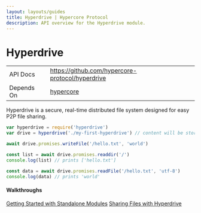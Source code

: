 ```yaml
---
layout: layouts/guides
title: Hyperdrive | Hypercore Protocol
description: API overview for the Hyperdrive module.
---
```


# Hyperdrive

<table class="module-table">
  <tr>
    <td class="row-name">API Docs</td>
    <td><a href="https://github.com/hypercore-protocol/hyperdrive" class="external">https://github.com/hypercore-protocol/hyperdrive</a></td>
  </tr>
  <tr>
    <td class="row-name">Depends On</td>
    <td>
      <a href="../hypercore/" title="hypercore">hypercore</a>
    </td>
  </tr>
</table>

Hyperdrive is a secure, real-time distributed file system designed for easy P2P file sharing.

```js
var hyperdrive = require('hyperdrive')
var drive = hyperdrive('./my-first-hyperdrive') // content will be stored in this folder

await drive.promises.writeFile('/hello.txt', 'world')

const list = await drive.promises.readdir('/')
console.log(list) // prints ['hello.txt']

const data = await drive.promises.readFile('/hello.txt', 'utf-8')
console.log(data) // prints 'world'
```

<div class="linklists two">
  <div class="linklist">
    <h4>Walkthroughs</h4>
    <a href="../../getting-started/standalone-modules/">Getting Started with Standalone Modules</a>
    <a href="../../walkthroughs/sharing-files-with-hyperdrive/">Sharing Files with Hyperdrive</a>
  </div>
</div>